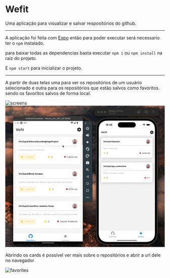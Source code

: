 # Wefit

Uma aplicação para visualizar e salvar respositórios do github.

----
A aplicação foi feita com [Expo](https://expo.dev/) então para poder executar será necessario ter o `npm` instalado.

para baixar todas as dependencias basta executar `npm i` ou `npm install` na raiz do projeto.

E `npm start` para inicializar o projeto.

---

A partir de duas telas uma para ver os repositórios de um usuário selecionado e outra para os repositórios que estão salvos como favoritos. sendo os favoritos salvos de forma local.

![screens](./readmeAssets/wefitapp-screen.gif)
![screens](./readmeAssets/newUser.gif)

Abrindo os cards é possível ver mais sobre o repositórios e abrir a url dele no navegador

![favorites](./readmeAssets/favorites.gif)
